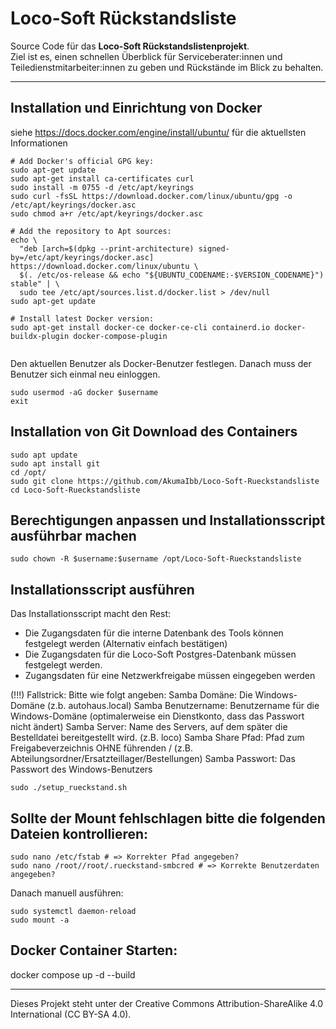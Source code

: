 # Loco-Soft Rückstandsliste

Source Code für das **Loco-Soft Rückstandslistenprojekt**.  
Ziel ist es, einen schnellen Überblick für Serviceberater:innen und Teiledienstmitarbeiter:innen zu geben und Rückstände im Blick zu behalten.

---
## Installation und Einrichtung von Docker
siehe https://docs.docker.com/engine/install/ubuntu/ für die aktuellsten Informationen

```shell
# Add Docker's official GPG key:
sudo apt-get update
sudo apt-get install ca-certificates curl
sudo install -m 0755 -d /etc/apt/keyrings
sudo curl -fsSL https://download.docker.com/linux/ubuntu/gpg -o /etc/apt/keyrings/docker.asc
sudo chmod a+r /etc/apt/keyrings/docker.asc

# Add the repository to Apt sources:
echo \
  "deb [arch=$(dpkg --print-architecture) signed-by=/etc/apt/keyrings/docker.asc] https://download.docker.com/linux/ubuntu \
  $(. /etc/os-release && echo "${UBUNTU_CODENAME:-$VERSION_CODENAME}") stable" | \
  sudo tee /etc/apt/sources.list.d/docker.list > /dev/null
sudo apt-get update

# Install latest Docker version:
sudo apt-get install docker-ce docker-ce-cli containerd.io docker-buildx-plugin docker-compose-plugin
 
```

Den aktuellen Benutzer als Docker-Benutzer festlegen.
Danach muss der Benutzer sich einmal neu einloggen.
```shell
sudo usermod -aG docker $username
exit
```

## Installation von Git Download des Containers
```shell
sudo apt update
sudo apt install git
cd /opt/
sudo git clone https://github.com/AkumaIbb/Loco-Soft-Rueckstandsliste
cd Loco-Soft-Rueckstandsliste
```

## Berechtigungen anpassen und Installationsscript ausführbar machen
```shell
sudo chown -R $username:$username /opt/Loco-Soft-Rueckstandsliste
```

## Installationsscript ausführen
Das Installationsscript macht den Rest:
- Die Zugangsdaten für die interne Datenbank des Tools können festgelegt werden (Alternativ einfach bestätigen)
- Die Zugangsdaten für die Loco-Soft Postgres-Datenbank müssen festgelegt werden.
- Zugangsdaten für eine Netzwerkfreigabe müssen eingegeben werden

(!!!) Fallstrick: Bitte wie folgt angeben:
Samba Domäne: Die Windows-Domäne (z.b. autohaus.local)
Samba Benutzername: Benutzername für die Windows-Domäne (optimalerweise ein Dienstkonto, dass das Passwort nicht ändert)
Samba Server: Name des Servers, auf dem später die Bestelldatei bereitgestellt wird. (z.B. loco)
Samba Share Pfad: Pfad zum Freigabeverzeichnis OHNE führenden / (z.B. Abteilungsordner/Ersatzteillager/Bestellungen)
Samba Passwort: Das Passwort des Windows-Benutzers
```shell
sudo ./setup_rueckstand.sh
```

## Sollte der Mount fehlschlagen bitte die folgenden Dateien kontrollieren:
```shell
sudo nano /etc/fstab # => Korrekter Pfad angegeben?
sudo nano /root//root/.rueckstand-smbcred # => Korrekte Benutzerdaten angegeben?
```

Danach manuell ausführen:
```shell
sudo systemctl daemon-reload
sudo mount -a
```

## Docker Container Starten:

docker compose up -d --build


---
Dieses Projekt steht unter der Creative Commons Attribution-ShareAlike 4.0 International (CC BY-SA 4.0).

